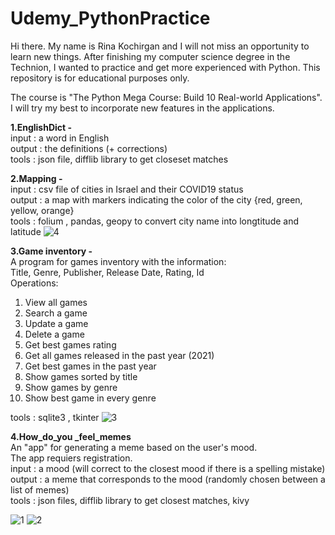 # Udemy_PythonPractice
Hi there.
My name is Rina Kochirgan and I will not miss an opportunity to learn new things.
After finishing my computer science degree in the Technion, I wanted to practice and get more experienced with Python.
This repository is for educational purposes only.

The course is "The Python Mega Course: Build 10 Real-world Applications".<br>
I will try my best to incorporate new features in the applications.

<b>1.EnglishDict - </b><br>
input : a word in English <br>
output : the definitions (+ corrections)<br>
tools :  json file, difflib library to get closeset matches<br>

<b>2.Mapping - </b><br>
input : csv file of cities in Israel and their COVID19 status<br>
output : a map with markers indicating the color of the city {red, green, yellow, orange}<br>
tools : folium , pandas, geopy to convert city name into longtitude and latitude
![4](https://user-images.githubusercontent.com/38704910/131208083-155e7fdc-631d-4843-914b-438ff2d8319c.jpg)

<b>3.Game inventory - </b><br>
A program for games inventory with the information:<br>
Title, Genre, Publisher, Release Date, Rating, Id<br>
Operations:<br>
1. View all games<br>
2. Search a game <br>
3. Update a game<br>
4. Delete a game<br>
5. Get best games rating<br>
6. Get all games released in the past year (2021)<br>
7. Get best games in the past year<br>
8. Show games sorted by title<br>
9. Show games by genre<br>
10. Show best game in every genre<br>

tools : sqlite3 , tkinter
![3](https://user-images.githubusercontent.com/38704910/131208038-d8a733f7-26fb-4e79-8219-1c86a600fb5e.jpg)

<b>4.How_do_you _feel_memes</b><br>
An "app" for generating a meme based on the user's mood.<br>
The app requiers registration.<br>
input : a mood (will correct to the closest mood if there is a spelling mistake)<br>
output : a meme that corresponds to the mood (randomly chosen between a list of memes)<br>
tools : json files, difflib library to get closest matches, kivy <br>

![1](https://user-images.githubusercontent.com/38704910/131208009-01de69be-2ba3-4422-9a79-32d51750b571.jpg)
![2](https://user-images.githubusercontent.com/38704910/131208010-1b9bda0b-8264-4f13-a7c7-5f1f0346e20d.jpg)
